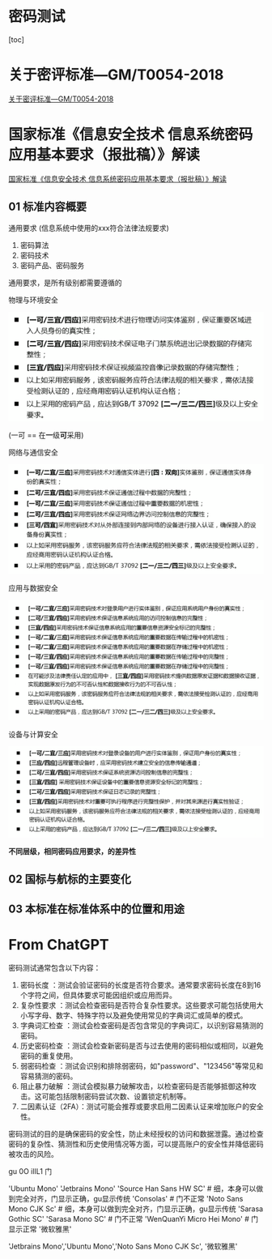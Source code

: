 # 密码测试

[toc]

# 关于密评标准—GM/T0054-2018

[关于密评标准—GM/T0054-2018](https://zhuanlan.zhihu.com/p/161924364)

# 国家标准《信息安全技术 信息系统密码应用基本要求（报批稿）》解读

[国家标准《信息安全技术 信息系统密码应用基本要求（报批稿）》解读](https://www.bilibili.com/video/BV1fR4y1q72U/)

## 01 标准内容概要

通用要求 (信息系统中使用的xxx符合法律法规要求)

1. 密码算法
2. 密码技术
3. 密码产品、密码服务

通用要求，是所有级别都需要遵循的

物理与环境安全

![](Pics/password001.png)

(一可 == 在**一**级**可**采用)

网络与通信安全

![](Pics/password002.png)

应用与数据安全

![](Pics/password003.png)

设备与计算安全

![](Pics/password004.png)

**不同层级，相同密码应用要求，的差异性**

## 02 国标与航标的主要变化

## 03 本标准在标准体系中的位置和用途

# From ChatGPT

密码测试通常包含以下内容：

1. 密码长度         ：测试会验证密码的长度是否符合要求。通常要求密码长度在8到16个字符之间，但具体要求可能因组织或应用而异。
2. 复杂性要求       ：测试会检查密码是否符合复杂性要求。这些要求可能包括使用大小写字母、数字、特殊字符以及避免使用常见的字典词汇或简单的模式。
3. 字典词汇检查     ：测试会检查密码是否包含常见的字典词汇，以识别容易猜测的密码。
4. 历史密码检查     ：测试会检查新密码是否与过去使用的密码相似或相同，以避免密码的重复使用。
5. 弱密码检查       ：测试会识别和排除弱密码，如"password"、"123456"等常见和容易猜测的密码。
6. 阻止暴力破解     ：测试会模拟暴力破解攻击，以检查密码是否能够抵御这种攻击。这可能包括限制密码尝试次数、设置锁定机制等。
7. 二因素认证（2FA）：测试可能会推荐或要求启用二因素认证来增加账户的安全性。

密码测试的目的是确保密码的安全性，防止未经授权的访问和数据泄露。通过检查密码的复杂性、猜测性和历史使用情况等方面，可以提高账户的安全性并降低密码被攻击的风险。









gu
0O ilIL1
门

'Ubuntu Mono'
'Jetbrains Mono'
'Source Han Sans HW SC'  # 细，本身可以做到完全对齐，门显示正确，gu显示传统
'Consolas'  # 门不正常
'Noto Sans Mono CJK Sc'  # 细，本身可以做到完全对齐，门显示正确，gu显示传统
'Sarasa Gothic SC'
'Sarasa Mono SC'  # 门不正常
'WenQuanYi Micro Hei Mono'  # 门显示正常
'微软雅黑'

'Jetbrains Mono','Ubuntu Mono','Noto Sans Mono CJK Sc', '微软雅黑'



